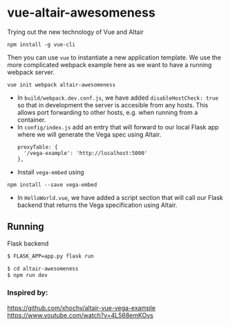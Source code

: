 # vue-altair-awesomeness
Trying out the new technology of Vue and Altair

```
npm install -g vue-cli
```

Then you can use `vue` to instantiate a new application template. We use the
more complicated webpack example here as we want to have a running webpack
server.

```
vue init webpack altair-awesomeness
```

 * In `build/webpack.dev.conf.js`, we have added `disableHostCheck: true` so that
   in development the server is accesible from any hosts. This allows port
   forwarding to other hosts, e.g. when running from a container.
 * In `config/index.js` add an entry that will forward to our local Flask app
   where we will generate the Vega spec using Altair.
   ```
   proxyTable: {
     '/vega-example': 'http://localhost:5000'
   },
   ```
 * Install `vega-embed` using 
 
```
npm install --save vega-embed
```
 * In `HelloWorld.vue`, we have added a script section that will call our Flask
   backend that returns the Vega specification using Altair.

## Running

Flask backend
```bash
$ FLASK_APP=app.py flask run
```

```bash
$ cd altair-awesomeness
$ npm run dev
``` 

### Inspired by:
https://github.com/xhochy/altair-vue-vega-example
https://www.youtube.com/watch?v=4L568emKOvs
